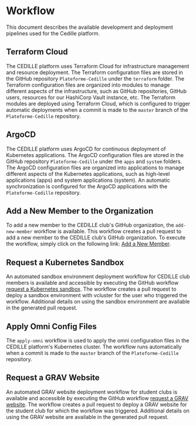 # Workflow

This document describes the available development and deployment pipelines used
for the Cedille platform.

## Terraform Cloud

The CEDILLE platform uses Terraform Cloud for infrastructure management and
resource deployment. The Terraform configuration files are stored in the GitHub
repository `Plateforme-Cedille` under the `terraform` folder. The Terraform
configuration files are organized into modules to manage different aspects of
the infrastructure, such as GitHub repositories, GitHub users, resources for our
HashiCorp Vault instance, etc. The Terraform modules are deployed using
Terraform Cloud, which is configured to trigger automatic deployments when a
commit is made to the `master` branch of the `Plateforme-Cedille` repository.

## ArgoCD

The CEDILLE platform uses ArgoCD for continuous deployment of Kubernetes
applications. The ArgoCD configuration files are stored in the GitHub repository
`Plateforme-Cedille` under the `apps` and `system` folders. The ArgoCD
configuration files are organized into applications to manage different aspects
of the Kubernetes applications, such as high-level applications (apps) and
system applications (system). An automatic synchronization is configured for the
ArgoCD applications with the `Plateforme-Cedille` repository.

## Add a New Member to the Organization

To add a new member to the CEDILLE club's GitHub organization, the
`add-new-member` workflow is available. This workflow creates a pull request to
add a new member to the CEDILLE club's GitHub organization. To execute the
workflow, simply click on the following link: [Add a New
Member](https://github.com/ClubCedille/Plateforme-Cedille/actions/workflows/add-new-member.yml).

## Request a Kubernetes Sandbox

An automated sandbox environment deployment workflow for CEDILLE club members is
available and accessible by executing the GitHub workflow [request a Kubernetes
sandbox](https://github.com/ClubCedille/Plateforme-Cedille/actions/workflows/request-sandbox.yml).
The workflow creates a pull request to deploy a sandbox environment with
vcluster for the user who triggered the workflow. Additional details on using
the sandbox environment are available in the generated pull request.

## Apply Omni Config Files

The `apply-omni` workflow is used to apply the omni configuration files in the
CEDILLE platform's Kubernetes cluster. The workflow runs automatically when a
commit is made to the `master` branch of the `Plateforme-Cedille` repository.

## Request a GRAV Website

An automated GRAV website deployment workflow for student clubs is available and
accessible by executing the GitHub workflow [request a GRAV
website](https://github.com/ClubCedille/Plateforme-Cedille/actions/workflows/request-grav.yml).
The workflow creates a pull request to deploy a GRAV website for the student
club for which the workflow was triggered. Additional details on using the GRAV
website are available in the generated pull request.

